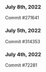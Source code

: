 ### July 8th, 2022

Commit #271641

### July 5th, 2022

Commit #314353


### July 4th, 2022

Commit #72281
